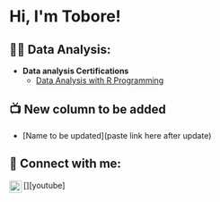 <h1>Hi, I'm Tobore!

<h2>👨‍💻 Data Analysis:</h2>

- <b>Data analysis Certifications</b>
  - [Data Analysis with R Programming](https://www.coursera.org/account/accomplishments/certificate/NWVPMUAV7QEJ)

<h2>📺 New column to be added</h2>

- [Name to be updated](paste link here after update)


<h2> 🤳 Connect with me:</h2>

[<img align="left" alt="JoshMadakor | YouTube" width="22px" src="https://cdn.jsdelivr.net/npm/simple-icons@v3/icons/youtube.svg" />][youtube]


<!--
**joshmadakor1/joshmadakor1** is a ✨ _special_ ✨ repository because its `README.md` (this file) appears on your GitHub profile.

Here are some ideas to get you started:

- 🔭 I’m currently working on ...
- 🌱 I’m currently learning ...
- 👯 I’m looking to collaborate on ...
- 🤔 I’m looking for help with ...
- 💬 Ask me about ...
- 📫 How to reach me: ...
- 😄 Pronouns: ...
- ⚡ Fun fact: ...
-->
